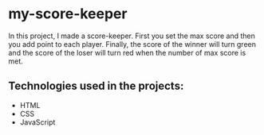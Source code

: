 # my-score-keeper

In this project, I made a score-keeper. First you set the max score and then you add point to each player. Finally, the score of the winner will turn green and  the score of the loser will turn red when the number of max score is met.

## Technologies used in the projects:
- HTML
- CSS
- JavaScript
